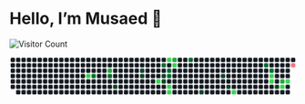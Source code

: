 # Hello, I’m Musaed 👋

![Visitor Count](https://hits.seeyoufarm.com/api/count/incr/badge.svg?url=https%3A%2F%2Fgithub.com%2FMusaedMusaedSadeqMusaedAl-Fareh225739%2FMusaedMusaedSadeqMusaedAl-Fareh225739&count_bg=%2379C83D&title_bg=%23555555&icon=&icon_color=%23E7E7E7&title=visitors&edge_flat=false)

![Contributions](contributions.svg)


